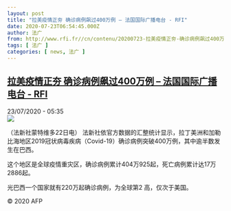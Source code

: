 ```yaml
---
layout: post
title: "拉美疫情正夯 确诊病例飙过400万例 – 法国国际广播电台 - RFI"
date: 2020-07-23T06:54:45.000Z
author: 法广
from: http://www.rfi.fr//cn/contenu/20200723-拉美疫情正夯-确诊病例飙过400万例
tags: [ 法广 ]
categories: [ news, 法广 ]
---
```

<!--1595487285000-->
[拉美疫情正夯 确诊病例飙过400万例 – 法国国际广播电台 - RFI](http://www.rfi.fr//cn/contenu/20200723-%E6%8B%89%E7%BE%8E%E7%96%AB%E6%83%85%E6%AD%A3%E5%A4%AF-%E7%A1%AE%E8%AF%8A%E7%97%85%E4%BE%8B%E9%A3%99%E8%BF%87400%E4%B8%87%E4%BE%8B)
------

<div>
<div>23/07/2020 - 05:35</div><img src="https://s.rfi.fr/media/display/5b2ea762-cc9f-11ea-bdbc-005056bff430/w:310/p:16x9/int0004b.200723113502.jpg"><div class="t-content__body u-clearfix"><div class="m-interstitial"></div><p>（法新社蒙特维多22日电）    法新社依官方数据的汇整统计显示，拉丁美洲和加勒比海地区2019冠状病毒疾病（Covid-19）确诊病例突破400万例，其中逾半数发生在巴西。</p><p>    这个地区是全球疫情重灾区，确诊病例累计404万925起，死亡病例累计达17万2886起。</p><p>    光巴西一个国家就有220万起确诊病例，为全球第2 高，仅次于美国。</p><p class="t-copyright">© 2020 AFP</p>        </div>
</div>
